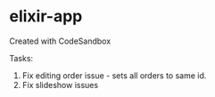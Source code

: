 # elixir-app
Created with CodeSandbox

Tasks:
1. Fix editing order issue - sets all orders to same id.
2. Fix slideshow issues
 
